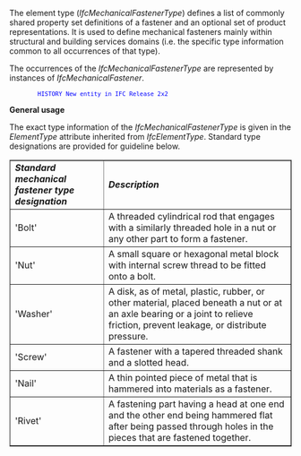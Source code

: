 The element type (_IfcMechanicalFastenerType_) defines a list of commonly shared property set definitions of a fastener and an optional set of product representations. It is used to define mechanical fasteners mainly within structural and building services domains (i.e. the specific type information common to all occurrences of that type).

The occurrences of the _IfcMechanicalFastenerType_ are represented by instances of _IfcMechanicalFastener_.

> <font color="#0000FF" size="-1">
            HISTORY New entity in IFC Release 2x2
</font>

**General usage**

The exact type information of the _IfcMechanicalFastenerType_ is given in the _ElementType_ attribute inherited from _IfcElementType_. Standard type designations are provided for guideline below.

<table border="1">

   <tr>
       <td><i><b>Standard mechanical fastener type designation</b></i></td>
       <td><i><b>Description</b></i></td>
   </tr>
   <tr>
       <td>'Bolt'</td>
       <td>A threaded cylindrical rod that engages with a similarly threaded hole
           in a nut or any other part to form a fastener.</td>
   </tr>
   <tr>
       <td>'Nut'</td>
       <td>A small square or hexagonal metal block with internal screw thread to be fitted onto a bolt.</td>
   </tr>
   <tr>
       <td>'Washer'</td>
       <td>A disk, as of metal, plastic, rubber, or other material, placed beneath a nut
           or at an axle bearing or a joint to relieve friction, prevent leakage, or
           distribute pressure.</td>
   </tr>
   <tr>
       <td>'Screw'</td>
       <td>A fastener with a tapered threaded shank and a slotted head.</td>
   </tr>
   <tr>
       <td>'Nail'</td>
       <td>A thin pointed piece of metal that is hammered into materials as a fastener.</td>
   </tr>
   <tr>
       <td>'Rivet'</td>
       <td>A fastening part having a head at one end and the other end being hammered
           flat after being passed through holes in the pieces that are fastened together.</td>
   </tr>

</table>